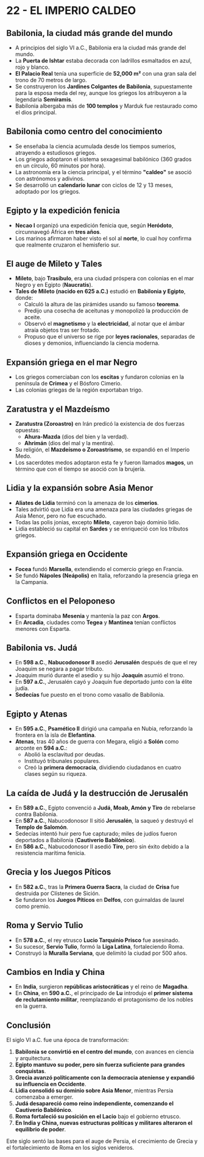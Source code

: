 # 22 - EL IMPERIO CALDEO

## **Babilonia, la ciudad más grande del mundo**

- A principios del siglo VI a.C., Babilonia era la ciudad más grande del mundo.
- La **Puerta de Ishtar** estaba decorada con ladrillos esmaltados en azul, rojo y blanco.
- **El Palacio Real** tenía una superficie de **52,000 m²** con una gran sala del trono de 70 metros de largo.
- Se construyeron los **Jardines Colgantes de Babilonia**, supuestamente para la esposa meda del rey, aunque los griegos los atribuyeron a la legendaria **Semíramis**.
- Babilonia albergaba más de **100 templos** y Marduk fue restaurado como el dios principal.

## **Babilonia como centro del conocimiento**

- Se enseñaba la ciencia acumulada desde los tiempos sumerios, atrayendo a estudiosos griegos.
- Los griegos adoptaron el sistema sexagesimal babilónico (360 grados en un círculo, 60 minutos por hora).
- La astronomía era la ciencia principal, y el término **"caldeo"** se asoció con astrónomos y adivinos.
- Se desarrolló un **calendario lunar** con ciclos de 12 y 13 meses, adoptado por los griegos.

## **Egipto y la expedición fenicia**

- **Necao I** organizó una expedición fenicia que, según **Heródoto**, circunnavegó África en **tres años**.
- Los marinos afirmaron haber visto el sol al **norte**, lo cual hoy confirma que realmente cruzaron el hemisferio sur.

## **El auge de Mileto y Tales**

- **Mileto**, bajo **Trasíbulo**, era una ciudad próspera con colonias en el mar Negro y en Egipto (**Naucratis**).
- **Tales de Mileto (nacido en 625 a.C.)** estudió en **Babilonia y Egipto**, donde:
  - Calculó la altura de las pirámides usando su famoso **teorema**.
  - Predijo una cosecha de aceitunas y monopolizó la producción de aceite.
  - Observó el **magnetismo** y la **electricidad**, al notar que el ámbar atraía objetos tras ser frotado.
  - Propuso que el universo se rige por **leyes racionales**, separadas de dioses y demonios, influenciando la ciencia moderna.

## **Expansión griega en el mar Negro**

- Los griegos comerciaban con los **escitas** y fundaron colonias en la península de **Crimea** y el Bósforo Cimerio.
- Las colonias griegas de la región exportaban trigo.

## **Zaratustra y el Mazdeísmo**

- **Zaratustra (Zoroastro)** en Irán predicó la existencia de dos fuerzas opuestas:
  - **Ahura-Mazda** (dios del bien y la verdad).
  - **Ahrimán** (dios del mal y la mentira).
- Su religión, el **Mazdeísmo o Zoroastrismo**, se expandió en el Imperio Medo.
- Los sacerdotes medos adoptaron esta fe y fueron llamados **magos**, un término que con el tiempo se asoció con la brujería.

## **Lidia y la expansión sobre Asia Menor**

- **Aliates de Lidia** terminó con la amenaza de los **cimerios**.
- Tales advirtió que Lidia era una amenaza para las ciudades griegas de Asia Menor, pero no fue escuchado.
- Todas las polis jonias, excepto **Mileto**, cayeron bajo dominio lidio.
- Lidia estableció su capital en **Sardes** y se enriqueció con los tributos griegos.

## **Expansión griega en Occidente**

- **Focea** fundó **Marsella**, extendiendo el comercio griego en Francia.
- Se fundó **Nápoles (Neápolis)** en Italia, reforzando la presencia griega en la Campania.

## **Conflictos en el Peloponeso**

- Esparta dominaba **Mesenia** y mantenía la paz con **Argos**.
- En **Arcadia**, ciudades como **Tegea** y **Mantinea** tenían conflictos menores con Esparta.

## **Babilonia vs. Judá**

- En **598 a.C.**, **Nabucodonosor II** asedió **Jerusalén** después de que el rey Joaquim se negara a pagar tributo.
- Joaquim murió durante el asedio y su hijo **Joaquín** asumió el trono.
- En **597 a.C.**, Jerusalén cayó y Joaquín fue deportado junto con la élite judía.
- **Sedecías** fue puesto en el trono como vasallo de Babilonia.

## **Egipto y Atenas**

- En **595 a.C.**, **Psamético II** dirigió una campaña en Nubia, reforzando la frontera en la isla de **Elefantina**.
- **Atenas**, tras 40 años de guerra con Megara, eligió a **Solón** como arconte en **594 a.C.**:
  - Abolió la esclavitud por deudas.
  - Instituyó tribunales populares.
  - Creó la **primera democracia**, dividiendo ciudadanos en cuatro clases según su riqueza.

## **La caída de Judá y la destrucción de Jerusalén**

- En **589 a.C.**, Egipto convenció a **Judá, Moab, Amón y Tiro** de rebelarse contra Babilonia.
- En **587 a.C.**, Nabucodonosor II sitió **Jerusalén**, la saqueó y destruyó el **Templo de Salomón**.
- Sedecías intentó huir pero fue capturado; miles de judíos fueron deportados a Babilonia (**Cautiverio Babilónico**).
- En **586 a.C.**, Nabucodonosor II asedió **Tiro**, pero sin éxito debido a la resistencia marítima fenicia.

## **Grecia y los Juegos Píticos**

- En **582 a.C.**, tras la **Primera Guerra Sacra**, la ciudad de **Crisa** fue destruida por Clístenes de Sición.
- Se fundaron los **Juegos Píticos** en **Delfos**, con guirnaldas de laurel como premio.

## **Roma y Servio Tulio**

- En **578 a.C.**, el rey etrusco **Lucio Tarquinio Prisco** fue asesinado.
- Su sucesor, **Servio Tulio**, formó la **Liga Latina**, fortaleciendo Roma.
- Construyó la **Muralla Serviana**, que delimitó la ciudad por 500 años.

## **Cambios en India y China**

- En **India**, surgieron **repúblicas aristocráticas** y el reino de **Magadha**.
- En **China**, en **590 a.C.**, el principado de **Lu** introdujo el **primer sistema de reclutamiento militar**, reemplazando el protagonismo de los nobles en la guerra.

## **Conclusión**

El siglo VI a.C. fue una época de transformación:

1. **Babilonia se convirtió en el centro del mundo**, con avances en ciencia y arquitectura.
2. **Egipto mantuvo su poder, pero sin fuerza suficiente para grandes conquistas**.
3. **Grecia avanzó políticamente con la democracia ateniense y expandió su influencia en Occidente**.
4. **Lidia consolidó su dominio sobre Asia Menor**, mientras Persia comenzaba a emerger.
5. **Judá desapareció como reino independiente, comenzando el Cautiverio Babilónico**.
6. **Roma fortaleció su posición en el Lacio** bajo el gobierno etrusco.
7. **En India y China, nuevas estructuras políticas y militares alteraron el equilibrio de poder**.

Este siglo sentó las bases para el auge de Persia, el crecimiento de Grecia y el fortalecimiento de Roma en los siglos venideros.
